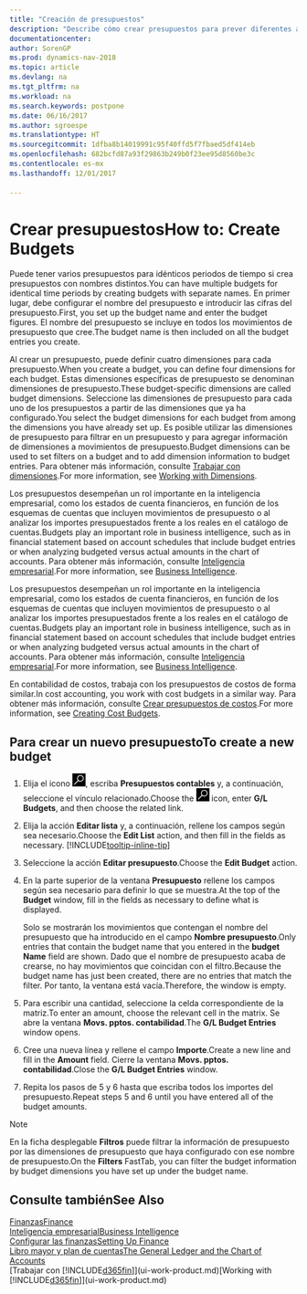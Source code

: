 ```yaml
---
title: "Creación de presupuestos"
description: "Describe cómo crear presupuestos para prever diferentes actividades financieras y asigne dimensiones para fines de inteligencia empresarial."
documentationcenter: 
author: SorenGP
ms.prod: dynamics-nav-2018
ms.topic: article
ms.devlang: na
ms.tgt_pltfrm: na
ms.workload: na
ms.search.keywords: postpone
ms.date: 06/16/2017
ms.author: sgroespe
ms.translationtype: HT
ms.sourcegitcommit: 1dfba8b14019991c95f40ffd5f7fbaed5df414eb
ms.openlocfilehash: 682bcfd87a93f29863b249b0f23ee95d8560be3c
ms.contentlocale: es-mx
ms.lasthandoff: 12/01/2017

---
```

# <a name="how-to-create--budgets"></a><span data-ttu-id="7b495-103">Crear presupuestos</span><span class="sxs-lookup"><span data-stu-id="7b495-103">How to: Create  Budgets</span></span>
<span data-ttu-id="7b495-104">Puede tener varios presupuestos para idénticos periodos de tiempo si crea presupuestos con nombres distintos.</span><span class="sxs-lookup"><span data-stu-id="7b495-104">You can have multiple budgets for identical time periods by creating budgets with separate names.</span></span> <span data-ttu-id="7b495-105">En primer lugar, debe configurar el nombre del presupuesto e introducir las cifras del presupuesto.</span><span class="sxs-lookup"><span data-stu-id="7b495-105">First, you set up the budget name and enter the budget figures.</span></span> <span data-ttu-id="7b495-106">El nombre del presupuesto se incluye en todos los movimientos de presupuesto que cree.</span><span class="sxs-lookup"><span data-stu-id="7b495-106">The budget name is then included on all the budget entries you create.</span></span>  

 <span data-ttu-id="7b495-107">Al crear un presupuesto, puede definir cuatro dimensiones para cada presupuesto.</span><span class="sxs-lookup"><span data-stu-id="7b495-107">When you create a budget, you can define four dimensions for each budget.</span></span> <span data-ttu-id="7b495-108">Estas dimensiones específicas de presupuesto se denominan dimensiones de presupuesto.</span><span class="sxs-lookup"><span data-stu-id="7b495-108">These budget-specific dimensions are called budget dimensions.</span></span> <span data-ttu-id="7b495-109">Seleccione las dimensiones de presupuesto para cada uno de los presupuestos a partir de las dimensiones que ya ha configurado.</span><span class="sxs-lookup"><span data-stu-id="7b495-109">You select the budget dimensions for each budget from among the dimensions you have already set up.</span></span> <span data-ttu-id="7b495-110">Es posible utilizar las dimensiones de presupuesto para filtrar en un presupuesto y para agregar información de dimensiones a movimientos de presupuesto.</span><span class="sxs-lookup"><span data-stu-id="7b495-110">Budget dimensions can be used to set filters on a budget and to add dimension information to budget entries.</span></span> <span data-ttu-id="7b495-111">Para obtener más información, consulte [Trabajar con dimensiones](finance-dimensions.md).</span><span class="sxs-lookup"><span data-stu-id="7b495-111">For more information, see [Working with Dimensions](finance-dimensions.md).</span></span>

 <span data-ttu-id="7b495-112">Los presupuestos desempeñan un rol importante en la inteligencia empresarial, como los estados de cuenta financieros, en función de los esquemas de cuentas que incluyen movimientos de presupuesto o al analizar los importes presupuestados frente a los reales en el catálogo de cuentas.</span><span class="sxs-lookup"><span data-stu-id="7b495-112">Budgets play an important role in business intelligence, such as in financial statement based on account schedules that include budget entries or when analyzing budgeted versus actual amounts in the chart of accounts.</span></span> <span data-ttu-id="7b495-113">Para obtener más información, consulte [Inteligencia empresarial](bi.md).</span><span class="sxs-lookup"><span data-stu-id="7b495-113">For more information, see [Business Intelligence](bi.md).</span></span>

 <span data-ttu-id="7b495-114">Los presupuestos desempeñan un rol importante en la inteligencia empresarial, como los estados de cuenta financieros, en función de los esquemas de cuentas que incluyen movimientos de presupuesto o al analizar los importes presupuestados frente a los reales en el catálogo de cuentas.</span><span class="sxs-lookup"><span data-stu-id="7b495-114">Budgets play an important role in business intelligence, such as in financial statement based on account schedules that include budget entries or when analyzing budgeted versus actual amounts in the chart of accounts.</span></span> <span data-ttu-id="7b495-115">Para obtener más información, consulte [Inteligencia empresarial](bi.md).</span><span class="sxs-lookup"><span data-stu-id="7b495-115">For more information, see [Business Intelligence](bi.md).</span></span>

<span data-ttu-id="7b495-116">En contabilidad de costos, trabaja con los presupuestos de costos de forma similar.</span><span class="sxs-lookup"><span data-stu-id="7b495-116">In cost accounting, you work with cost budgets in a similar way.</span></span> <span data-ttu-id="7b495-117">Para obtener más información, consulte [Crear presupuestos de costos](finance-create-cost-budgets.md).</span><span class="sxs-lookup"><span data-stu-id="7b495-117">For more information, see [Creating Cost Budgets](finance-create-cost-budgets.md).</span></span>    

## <a name="to-create-a-new-budget"></a><span data-ttu-id="7b495-118">Para crear un nuevo presupuesto</span><span class="sxs-lookup"><span data-stu-id="7b495-118">To create a new budget</span></span>  

1. <span data-ttu-id="7b495-119">Elija el icono ![Buscar página o informe](media/ui-search/search_small.png "icono Buscar página o informe"), escriba **Presupuestos contables** y, a continuación, seleccione el vínculo relacionado.</span><span class="sxs-lookup"><span data-stu-id="7b495-119">Choose the ![Search for Page or Report](media/ui-search/search_small.png "Search for Page or Report icon") icon, enter **G/L Budgets**, and then choose the related link.</span></span>  
2. <span data-ttu-id="7b495-120">Elija la acción **Editar lista** y, a continuación, rellene los campos según sea necesario.</span><span class="sxs-lookup"><span data-stu-id="7b495-120">Choose the **Edit List** action, and then fill in the fields as necessary.</span></span> [!INCLUDE[tooltip-inline-tip](includes/tooltip-inline-tip_md.md)]  
3. <span data-ttu-id="7b495-121">Seleccione la acción **Editar presupuesto**.</span><span class="sxs-lookup"><span data-stu-id="7b495-121">Choose the **Edit Budget** action.</span></span>
4. <span data-ttu-id="7b495-122">En la parte superior de la ventana **Presupuesto** rellene los campos según sea necesario para definir lo que se muestra.</span><span class="sxs-lookup"><span data-stu-id="7b495-122">At the top of the **Budget** window, fill in the fields as necessary to define what is displayed.</span></span>  

    <span data-ttu-id="7b495-123">Solo se mostrarán los movimientos que contengan el nombre del presupuesto que ha introducido en el campo **Nombre presupuesto**.</span><span class="sxs-lookup"><span data-stu-id="7b495-123">Only entries that contain the budget name that you entered in the **budget Name** field are shown.</span></span> <span data-ttu-id="7b495-124">Dado que el nombre de presupuesto acaba de crearse, no hay movimientos que coincidan con el filtro.</span><span class="sxs-lookup"><span data-stu-id="7b495-124">Because the budget name has just been created, there are no entries that match the filter.</span></span> <span data-ttu-id="7b495-125">Por tanto, la ventana está vacía.</span><span class="sxs-lookup"><span data-stu-id="7b495-125">Therefore, the window is empty.</span></span>  
5. <span data-ttu-id="7b495-126">Para escribir una cantidad, seleccione la celda correspondiente de la matriz.</span><span class="sxs-lookup"><span data-stu-id="7b495-126">To enter an amount, choose the relevant cell in the matrix.</span></span> <span data-ttu-id="7b495-127">Se abre la ventana **Movs. pptos. contabilidad**.</span><span class="sxs-lookup"><span data-stu-id="7b495-127">The **G/L Budget Entries** window opens.</span></span>  
6. <span data-ttu-id="7b495-128">Cree una nueva línea y rellene el campo **Importe**.</span><span class="sxs-lookup"><span data-stu-id="7b495-128">Create a new line and fill in the **Amount** field.</span></span> <span data-ttu-id="7b495-129">Cierre la ventana **Movs. pptos. contabilidad**.</span><span class="sxs-lookup"><span data-stu-id="7b495-129">Close the **G/L Budget Entries** window.</span></span>  
7. <span data-ttu-id="7b495-130">Repita los pasos de 5 y 6 hasta que escriba todos los importes del presupuesto.</span><span class="sxs-lookup"><span data-stu-id="7b495-130">Repeat steps 5 and 6 until you have entered all of the budget amounts.</span></span>  

> [!NOTE]  
>  <span data-ttu-id="7b495-131">En la ficha desplegable **Filtros** puede filtrar la información de presupuesto por las dimensiones de presupuesto que haya configurado con ese nombre de presupuesto.</span><span class="sxs-lookup"><span data-stu-id="7b495-131">On the **Filters** FastTab, you can filter the budget information by budget dimensions you have set up under the budget name.</span></span>   

## <a name="see-also"></a><span data-ttu-id="7b495-132">Consulte también</span><span class="sxs-lookup"><span data-stu-id="7b495-132">See Also</span></span>
[<span data-ttu-id="7b495-133">Finanzas</span><span class="sxs-lookup"><span data-stu-id="7b495-133">Finance</span></span>](finance.md)  
[<span data-ttu-id="7b495-134">Inteligencia empresarial</span><span class="sxs-lookup"><span data-stu-id="7b495-134">Business Intelligence</span></span>](bi.md)  
[<span data-ttu-id="7b495-135">Configurar las finanzas</span><span class="sxs-lookup"><span data-stu-id="7b495-135">Setting Up Finance</span></span>](finance-setup-finance.md)  
[<span data-ttu-id="7b495-136">Libro mayor y plan de cuentas</span><span class="sxs-lookup"><span data-stu-id="7b495-136">The General Ledger and the Chart of Accounts</span></span>](finance-general-ledger.md)  
<span data-ttu-id="7b495-137">[Trabajar con [!INCLUDE[d365fin](includes/d365fin_md.md)]](ui-work-product.md)</span><span class="sxs-lookup"><span data-stu-id="7b495-137">[Working with [!INCLUDE[d365fin](includes/d365fin_md.md)]](ui-work-product.md)</span></span>  

